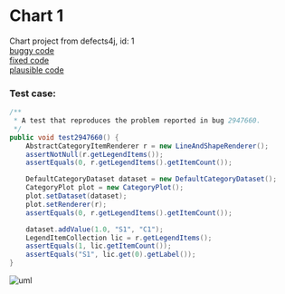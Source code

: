 # Chart 1
Chart project from defects4j, id: 1  
[buggy code](./codes/_buggy.md)  
[fixed code](./codes/_fixed.md)  
[plausible code](./codes/_plausible.md)  
### Test case:
```java
/**
 * A test that reproduces the problem reported in bug 2947660.
 */
public void test2947660() {
    AbstractCategoryItemRenderer r = new LineAndShapeRenderer();
    assertNotNull(r.getLegendItems());
    assertEquals(0, r.getLegendItems().getItemCount());

    DefaultCategoryDataset dataset = new DefaultCategoryDataset();
    CategoryPlot plot = new CategoryPlot();
    plot.setDataset(dataset);
    plot.setRenderer(r);
    assertEquals(0, r.getLegendItems().getItemCount());

    dataset.addValue(1.0, "S1", "C1");
    LegendItemCollection lic = r.getLegendItems();
    assertEquals(1, lic.getItemCount());
    assertEquals("S1", lic.get(0).getLabel());
}
```
![uml](http://www.plantuml.com/plantuml/proxy?src=https://raw.githubusercontent.com/boyang9602/APR_resources/master/Chart/1/umls/test2947660.puml?t=2)
